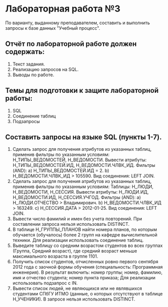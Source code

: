 # Лабораторная работа №3

По варианту, выданному преподавателем, составить и выполнить запросы к базе данных "Учебный процесс".

## Отчёт по лабораторной работе должен содержать:

1. Текст задания.
2. Реализацию запросов на SQL.
3. Выводы по работе.

## Темы для подготовки к защите лабораторной работы:

1. SQL
2. Соединение таблиц
3. Подзапросы

## Составить запросы на языке SQL (пункты 1-7).

1. Сделать запрос для получения атрибутов из указанных таблиц, применив фильтры по указанным условиям:
Н_ТИПЫ_ВЕДОМОСТЕЙ, Н_ВЕДОМОСТИ.
Вывести атрибуты: Н_ТИПЫ_ВЕДОМОСТЕЙ.ИД, Н_ВЕДОМОСТИ.ЧЛВК_ИД.
Фильтры (AND):
a) Н_ТИПЫ_ВЕДОМОСТЕЙ.ИД = 2.
b) Н_ВЕДОМОСТИ.ЧЛВК_ИД > 105590.
Вид соединения: LEFT JOIN.
2. Сделать запрос для получения атрибутов из указанных таблиц, применив фильтры по указанным условиям:
Таблицы: Н_ЛЮДИ, Н_ВЕДОМОСТИ, Н_СЕССИЯ.
Вывести атрибуты: Н_ЛЮДИ.ИД, Н_ВЕДОМОСТИ.ИД, Н_СЕССИЯ.УЧГОД.
Фильтры (AND):
a) Н_ЛЮДИ.ОТЧЕСТВО > Владимирович.
b) Н_ВЕДОМОСТИ.ЧЛВК_ИД > 163249.
c) Н_СЕССИЯ.ДАТА > 2012-01-25.
Вид соединения: LEFT JOIN.
3. Вывести число фамилий и имен без учета повторений.
При составлении запроса нельзя использовать DISTINCT.
4. В таблице Н_ГРУППЫ_ПЛАНОВ найти номера планов, по которым обучается (обучалось) более 2 групп на кафедре вычислительной техники.
Для реализации использовать соединение таблиц.
5. Выведите таблицу со средним возрастом студентов во всех группах (Группа, Средний возраст), где средний возраст меньше максимального возраста в группе 1101.
6. Получить список студентов, отчисленных ровно первого сентября 2012 года с заочной формы обучения (специальность: Программная инженерия). В результат включить:
номер группы;
номер, фамилию, имя и отчество студента;
номер пункта приказа;
Для реализации использовать подзапрос с IN.
7. Вывести список людей, не являющихся или не являвшихся студентами СПбГУ ИТМО (данные, о которых отсутствуют в таблице Н_УЧЕНИКИ). В запросе нельзя использовать DISTINCT.
